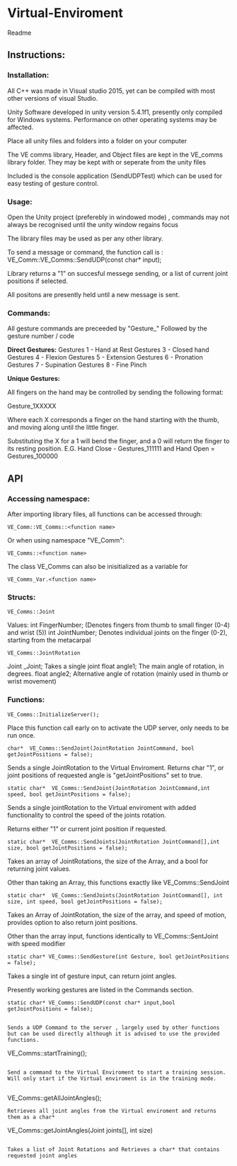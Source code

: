 # Virtual-Enviroment
 Readme

## Instructions: 

### Installation:


All C++ was made in Visual studio 2015, yet can be compiled with most other versions of visual Studio. 

Unity Software developed in unity version 5.4.1f1, presently only compiled for Windows systems. Performance on other operating systems may be affected.

Place all unity files and folders into a folder on your computer

The VE comms library, Header, and Object files are kept in the VE_comms library folder. They may be kept with or seperate from the unity files


Included is the console application (SendUDPTest) which can be used for easy testing of gesture control.




### Usage:

Open the Unity project (preferebly in windowed mode) , commands may not always be recognised until the unity window regains focus

The library files may be used as per any other library. 

To send a message or command, the function call is : VE_Comm::VE_Comms::SendUDP(const char* input);

Library returns a "1" on succesful messege sending, or a list of current joint positions if selected. 

All positons are presently held until a new message is sent. 


### Commands:

All gesture commands are preceeded by "Gesture_" Followed by the gesture number / code


**Direct Gestures:**
Gestures 1 - Hand at Rest 
Gestures 3 - Closed hand 
Gestures 4 - Flexion 
Gestures 5 - Extension
Gestures 6 - Pronation
Gestures 7 - Supination
Gestures 8 - Fine Pinch


**Unique Gestures:** 

All fingers on the hand may be controlled by sending the following format: 

Gesture_1XXXXX

Where each X corresponds a finger on the hand starting with the thumb, and moving along until the little finger. 

Substituting the X for a 1 will bend the finger, and a 0 will return the finger to its resting position. 
E.G. Hand Close - Gestures_111111 and Hand Open = Gestures_100000 

## API

### Accessing namespace: 


After importing library files, all functions can be accessed through:

```
VE_Comm::VE_Comms::<function name>
```
 
Or when using namespace "VE_Comm":
```
VE_Comms::<function name>  
```
The class VE_Comms can also be inisitialized as a variable for 
```
VE_Comms_Var.<function name>
```


### Structs:

```
VE_Comms::Joint 
```

Values: 
int FingerNumber; (Denotes fingers from thumb to small finger (0-4) and wrist (5))
int JointNumber;  Denotes individual joints on the finger (0-2), starting from the metacarpal 

```
VE_Comms::JointRotation
```

Joint _Joint; Takes a single joint
float angle1; The main angle of rotation, in degrees. 
float angle2; Alternative angle of rotation (mainly used in thumb or wrist movement)



### Functions:


```
VE_Comms::InitializeServer();
```

Place this function call early on to activate the UDP server, only needs to be run once. 


```
char*  VE_Comms::SendJoint(JointRotation JointCommand, bool getJointPositions = false);
```

Sends a single JointRotation to the Virtual Enviroment. Returns char "1", or joint positions of requested angle is "getJointPositions" set to true. 

```
static char*  VE_Comms::SendJoint(JointRotation JointCommand,int speed, bool getJointPositions = false);
```

Sends a single jointRotation to the Virtual enviroment with added functionality to control the speed of the joints rotation. 

Returns either "1" or current joint position if requested.



```
static char*  VE_Comms::SendJoints(JointRotation JointCommand[],int size, bool getJointPositions = false);
```

Takes an array of JointRotations, the size of the Array, and a bool for returning joint values. 

Other than taking an Array, this functions exactly like VE_Comms::SendJoint 


```
static char*  VE_Comms::SendJoints(JointRotation JointCommand[], int size, int speed, bool getJointPositions = false);
```

Takes an Array of JointRotation, the size of the array, and speed of motion, provides option to also return joint positions. 

Other than the array input, functions identically to VE_Comms::SentJoint with speed modifier



```
static char* VE_Comms::SendGesture(int Gesture, bool getJointPositions = false);
```

Takes a single int of gesture input, can return joint angles. 

Presently working gestures are listed in the Commands section. 


```
static char* VE_Comms::SendUDP(const char* input,bool getJointPositions = false);


Sends a UDP Command to the server , largely used by other functions but can be used directly although it is advised to use the provided functions. 

```
VE_Comms::startTraining();
```

Send a command to the Virtual Enviroment to start a training session. Will only start if the Virtual enviroment is in the training mode. 


```
VE_Comms::getAllJointAngles();
```
Retrieves all joint angles from the Virtual enviroment and returns them as a char*
```
VE_Comms::getJointAngles(Joint joints[], int size)
```

Takes a list of Joint Rotations and Retrieves a char* that contains requested joint angles

